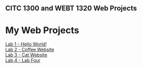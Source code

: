 ## CITC 1300 and WEBT 1320 Web Projects

<h1>My Web Projects</h1>
<a href="Lab 1/index.html"> Lab 1 - Hello World!</a><br>
<a href="Lab 2/index.html"> Lab 2 - Coffee Website</a><br>
<a href="Lab 3/index.html"> Lab 3 - Cat Website</a><br>
<a href="Lab 4/index.html"> Lab 4 - Lab Four</a>